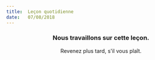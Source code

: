 ```yaml
---
title:  Leçon quotidienne
date:   07/08/2018
---
```


### <center>Nous travaillons sur cette leçon.</center>
<center>Revenez plus tard, s'il vous plaît.</center>
